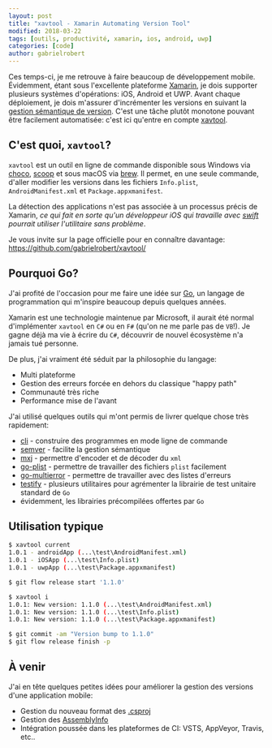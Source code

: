 ```yaml
---
layout: post
title: "xavtool - Xamarin Automating Version Tool"
modified: 2018-03-22
tags: [outils, productivité, xamarin, ios, android, uwp]
categories: [code]
author: gabrielrobert
---
```



Ces temps-ci, je me retrouve à faire beaucoup de développement mobile. Évidemment, étant sous l'excellente plateforme [Xamarin](https://www.xamarin.com/), je dois supporter plusieurs systèmes d'opérations: iOS, Android et UWP. Avant chaque déploiement, je dois m'assurer d'incrémenter les versions en suivant la [gestion sémantique de version](https://semver.org/). C'est une tâche plutôt monotone pouvant être facilement automatisée: c'est ici qu'entre en compte [xavtool](https://github.com/gabrielrobert/xavtool).


## C'est quoi, `xavtool`?


`xavtool` est un outil en ligne de commande disponible sous Windows via [choco](chocolatey.org), [scoop](scoop.sh) et sous macOS via [brew](https://brew.sh/). Il permet, en une seule commande, d'aller modifier les versions dans les fichiers `Info.plist`, `AndroidManifest.xml` et `Package.appxmanifest`. 

La détection des applications n'est pas associée à un processus précis de Xamarin, *ce qui fait en sorte qu'un développeur iOS qui travaille avec [swift](https://developer.apple.com/swift/) pourrait utiliser l'utilitaire sans problème*.

Je vous invite sur la page officielle pour en connaître davantage: https://github.com/gabrielrobert/xavtool/

## Pourquoi Go?


J'ai profité de l'occasion pour me faire une idée sur [Go](https://golang.org/), un langage de programmation qui m'inspire beaucoup depuis quelques années. 

Xamarin est une technologie maintenue par Microsoft, il aurait été normal d'implémenter `xavtool` en `C#` ou en `F#` (qu'on ne me parle pas de `VB`!). Je gagne déjà ma vie à écrire du `C#`, découvrir de nouvel écosystème n'a jamais tué personne.

De plus, j'ai vraiment été séduit par la philosophie du langage:

- Multi plateforme
- Gestion des erreurs forcée en dehors du classique "happy path"
- Communauté très riche
- Performance mise de l'avant

J'ai utilisé quelques outils qui m'ont permis de livrer quelque chose très rapidement:

- [cli](https://github.com/urfave/cli) - construire des programmes en mode ligne de commande
- [semver](https://github.com/Masterminds/semver) - facilite la gestion sémantique
- [mxj](https://github.com/clbanning/mxj) - permettre d'encoder et de décoder du `xml`
- [go-plist](github.com/DHowett/go-plist) - permettre de travailler des fichiers `plist` facilement
- [go-multierror](https://github.com/hashicorp/go-multierror) - permettre de travailler avec des listes d'erreurs
- [testify](https://github.com/stretchr/testify/) - plusieurs utilitaires pour agrémenter la librairie de test unitaire standard de `Go`
- évidemment, les librairies précompilées offertes par `Go`


## Utilisation typique


```bash
$ xavtool current
1.0.1 - androidApp (...\test\AndroidManifest.xml)
1.0.1 - iOSApp (...\test\Info.plist)
1.0.1 - uwpApp (...\test\Package.appxmanifest)

$ git flow release start '1.1.0'

$ xavtool i
1.0.1: New version: 1.1.0 (...\test\AndroidManifest.xml)
1.0.1: New version: 1.1.0 (...\test\Info.plist)
1.0.1: New version: 1.1.0 (...\test\Package.appxmanifest)

$ git commit -am "Version bump to 1.1.0"
$ git flow release finish -p
```


## À venir


J'ai en tête quelques petites idées pour améliorer la gestion des versions d'une application mobile:

- Gestion du nouveau format des [.csproj](https://github.com/gabrielrobert/xavtool/issues/6)
- Gestion des [AssemblyInfo](https://github.com/gabrielrobert/xavtool/issues/5)
- Intégration poussée dans les plateformes de CI: VSTS, AppVeyor, Travis, etc..